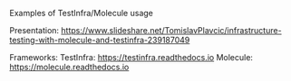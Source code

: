 Examples of TestInfra/Molecule usage

Presentation:
https://www.slideshare.net/TomislavPlavcic/infrastructure-testing-with-molecule-and-testinfra-239187049

Frameworks:
TestInfra: https://testinfra.readthedocs.io
Molecule: https://molecule.readthedocs.io
